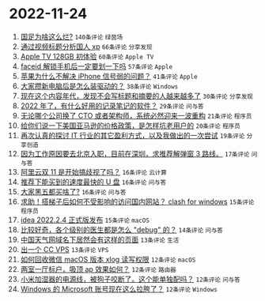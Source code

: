 # 2022-11-24

1. [国足为啥这么烂?](https://www.v2ex.com/t/897544) `140条评论` `绿茵场`
1. [通过视频标题分析国人 xp](https://www.v2ex.com/t/897558) `66条评论` `分享发现`
1. [Apple TV 128GB 初体验](https://www.v2ex.com/t/897508) `60条评论` `Apple TV`
1. [faceid 解锁手机后一定要划一下吗](https://www.v2ex.com/t/897506) `57条评论` `Apple`
1. [苹果为什么不解决 iPhone 信号弱的问题？](https://www.v2ex.com/t/897600) `41条评论` `Apple`
1. [大家攒新电脑后是怎么装驱动的？](https://www.v2ex.com/t/897632) `38条评论` `Windows`
1. [现在这个内容年代，发现不会写标题和摘要的人越来越多了](https://www.v2ex.com/t/897574) `30条评论` `分享发现`
1. [2022 年了，有什么好用的记录笔记的软件？](https://www.v2ex.com/t/897520) `29条评论` `问与答`
1. [无论哪个公司换了 CTO 或者架构师，系统必然迎来一波重构](https://www.v2ex.com/t/897620) `21条评论` `程序员`
1. [给你们说一下美国亚马逊的价格政策，是怎样坑老用户的](https://www.v2ex.com/t/897581) `20条评论` `程序员`
1. [再次认真的探讨 IT 行业的其它盈利方式，以及我做出的一次尝试](https://www.v2ex.com/t/897487) `19条评论` `分享创造`
1. [因为工作原因要去北京入职，目前在深圳，求推荐解弹窗 3 路线。](https://www.v2ex.com/t/897553) `17条评论` `问与答`
1. [阿里云双 11 是开始搞歧视了吗？](https://www.v2ex.com/t/897542) `16条评论` `云计算`
1. [推荐下能买到的速度最快的 U 盘](https://www.v2ex.com/t/897534) `16条评论` `问与答`
1. [大家黑五都买啥了?](https://www.v2ex.com/t/897497) `16条评论` `问与答`
1. [求助！搭梯子后如何不受影响的访问国内网站？ clash for windows](https://www.v2ex.com/t/897609) `15条评论` `程序员`
1. [idea 2022.2.4 正式版发布](https://www.v2ex.com/t/897518) `15条评论` `macOS`
1. [比较好奇，各个级别的医生都是怎么 "debug" 的？](https://www.v2ex.com/t/897625) `14条评论` `问与答`
1. [中国天气网域名下居然会有这样的页面](https://www.v2ex.com/t/897614) `13条评论` `生活`
1. [出一个 CC VPS](https://www.v2ex.com/t/897493) `13条评论` `VPS`
1. [如何回收微信 macOS 版本 xlog 读写权限](https://www.v2ex.com/t/897535) `12条评论` `macOS`
1. [两室一厅标户，吸顶 ap 效果如何？](https://www.v2ex.com/t/897527) `12条评论` `路由器`
1. [小米加湿器的电源线，被狗子咬断了。这个能单独配吗？](https://www.v2ex.com/t/897500) `12条评论` `问与答`
1. [Windows 的 Microsoft 账号现在这么拉胯了？](https://www.v2ex.com/t/897494) `12条评论` `Windows`
